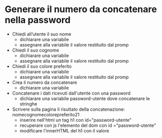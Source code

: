 # Generare il numero da concatenare nella password

- Chiedi all’utente il suo nome
    - dichiarare una variabile
    - assegnare alla variabile il valore restituito dal promp
- Chiedi il suo cognome
    - dichiarare una variabile
    - assegnare alla variabile il valore restituito dal promp
- Chiedi il suo colore preferito
    - dichiarare una variabile
    - assegnare alla variabile il valore restituito dal promp
- Crea il numero da concatenare
    - dichiarare una variabile
- Concatenare i dati ricevuti dall'utente con una password
    - dichiarare una variabile password-utente dove concatenare le stringhe
- Scrivere sulla pagina il risultato della concatenazione: nomecognomecolorepreferito21
    - inserire nell'html un tag h1 con id="password-utente"
    - recuperare con js l'elemento del dom con id ="password-utente"
    - modificare l'innerHTML del h1 con il valore


